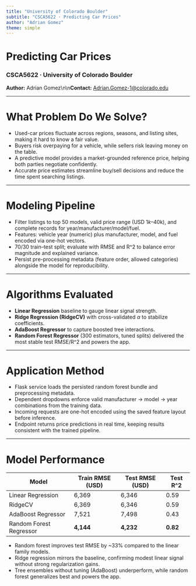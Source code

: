 ```yaml
---
title: "University of Colorado Boulder"
subtitle: "CSCA5622 · Predicting Car Prices"
author: "Adrian Gomez"
theme: simple
---
```


# Predicting Car Prices

### CSCA5622 · University of Colorado Boulder

**Author:** Adrian Gomez\n\n**Contact:** Adrian.Gomez-1@colorado.edu

---

# What Problem Do We Solve?

- Used-car prices fluctuate across regions, seasons, and listing sites, making it hard to know a fair value.
- Buyers risk overpaying for a vehicle, while sellers risk leaving money on the table.
- A predictive model provides a market-grounded reference price, helping both parties negotiate confidently.
- Accurate price estimates streamline buy/sell decisions and reduce the time spent searching listings.

---

# Modeling Pipeline

- Filter listings to top 50 models, valid price range (USD $1k–$40k), and complete records for year/manufacturer/model/fuel.
- Features: vehicle year (numeric) plus manufacturer, model, and fuel encoded via one-hot vectors.
- 70/30 train–test split; evaluate with RMSE and R^2 to balance error magnitude and explained variance.
- Persist pre-processing metadata (feature order, allowed categories) alongside the model for reproducibility.

---

# Algorithms Evaluated

- **Linear Regression** baseline to gauge linear signal strength.
- **Ridge Regression (RidgeCV)** with cross-validated $\alpha$ to stabilize coefficients.
- **AdaBoost Regressor** to capture boosted tree interactions.
- **Random Forest Regressor** (300 estimators, tuned splits) delivered the most stable test RMSE/R^2 and powers the app.

---

# Application Method

- Flask service loads the persisted random forest bundle and preprocessing metadata.
- Dependent dropdowns enforce valid manufacturer → model → year combinations from the training data.
- Incoming requests are one-hot encoded using the saved feature layout before inference.
- Endpoint returns price predictions in real time, keeping results consistent with the trained pipeline.

---

# Model Performance


| Model | Train RMSE (USD) | Test RMSE (USD) | Test R^2 |
| --- | --- | --- | --- |
| Linear Regression | 6,369 | 6,346 | 0.59 |
| RidgeCV | 6,369 | 6,346 | 0.59 |
| AdaBoost Regressor | 7,521 | 7,498 | 0.43 |
| Random Forest Regressor | **4,144** | **4,232** | **0.82** |

- Random forest improves test RMSE by ~33% compared to the linear family models.
- Ridge regression mirrors the baseline, confirming modest linear signal without strong regularization gains.
- Tree ensembles without tuning (AdaBoost) underperform, while random forest generalizes best and powers the app.
